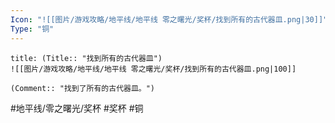 ```yaml
---
Icon: "![[图片/游戏攻略/地平线/地平线 零之曙光/奖杯/找到所有的古代器皿.png|30]]"
Type: "铜"
---
```

```ad-common-bronze-trophy
title: (Title:: "找到所有的古代器皿")
![[图片/游戏攻略/地平线/地平线 零之曙光/奖杯/找到所有的古代器皿.png|100]]

(Comment:: "找到了所有的古代器皿。")
```

#地平线/零之曙光/奖杯 #奖杯 #铜
